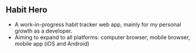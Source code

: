 ## Habit Hero
- A work-in-progress habit tracker web app, mainly for my personal growth as a developer.
- Aiming to expand to all platforms: computer browser, mobile browser, mobile app (iOS and Android)
